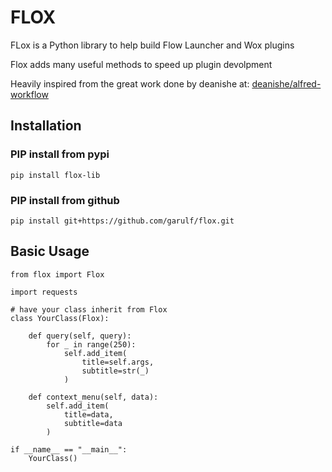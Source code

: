 # FLOX

FLox is a Python library to help build Flow Launcher and Wox plugins

Flox adds many useful methods to speed up plugin devolpment

Heavily inspired from the great work done by deanishe at: [deanishe/alfred-workflow](https://github.com/deanishe/alfred-workflow)

## Installation


### PIP install from pypi

```
pip install flox-lib
```

### PIP install from github

```
pip install git+https://github.com/garulf/flox.git
```

## Basic Usage

```
from flox import Flox

import requests

# have your class inherit from Flox
class YourClass(Flox):

    def query(self, query):
        for _ in range(250):
            self.add_item(
                title=self.args,
                subtitle=str(_)
            )

    def context_menu(self, data):
        self.add_item(
            title=data,
            subtitle=data
        )

if __name__ == "__main__":
    YourClass()
```
